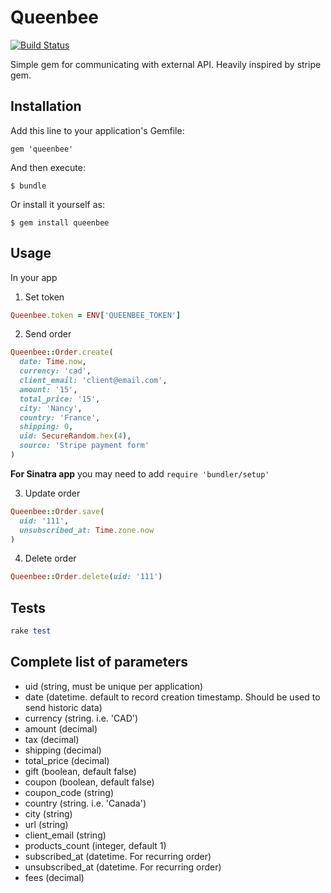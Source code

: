 # Queenbee

[![Build Status](https://semaphoreapp.com/api/v1/projects/7959e7f9-8fcb-4d10-85fe-79bc840b028c/262003/shields_badge.svg)](https://semaphoreapp.com/olimart/queenbee-ruby)

Simple gem for communicating with external API. Heavily inspired by stripe gem.

## Installation

Add this line to your application's Gemfile:

    gem 'queenbee'

And then execute:

    $ bundle

Or install it yourself as:

    $ gem install queenbee

## Usage

In your app

1. Set token

```ruby
Queenbee.token = ENV['QUEENBEE_TOKEN']
```

2. Send order

```ruby
Queenbee::Order.create(
  date: Time.now,
  currency: 'cad',
  client_email: 'client@email.com',
  amount: '15',
  total_price: '15',
  city: 'Nancy',
  country: 'France',
  shipping: 0,
  uid: SecureRandom.hex(4),
  source: 'Stripe payment form'
)
```

**For Sinatra app** you may need to add `require 'bundler/setup'`

3. Update order

```ruby
Queenbee::Order.save(
  uid: '111',
  unsubscribed_at: Time.zone.now
)
```

4. Delete order

```ruby
Queenbee::Order.delete(uid: '111')
```


## Tests

```ruby
rake test
```

## Complete list of parameters

- uid (string, must be unique per application)
- date (datetime. default to record creation timestamp. Should be used to send historic data)
- currency (string. i.e. 'CAD')
- amount (decimal)
- tax (decimal)
- shipping (decimal)
- total_price (decimal)
- gift (boolean, default false)
- coupon (boolean, default false)
- coupon_code (string)
- country (string. i.e. 'Canada')
- city (string)
- url (string)
- client_email (string)
- products_count (integer, default 1)
- subscribed_at (datetime. For recurring order)
- unsubscribed_at (datetime. For recurring order)
- fees (decimal)
